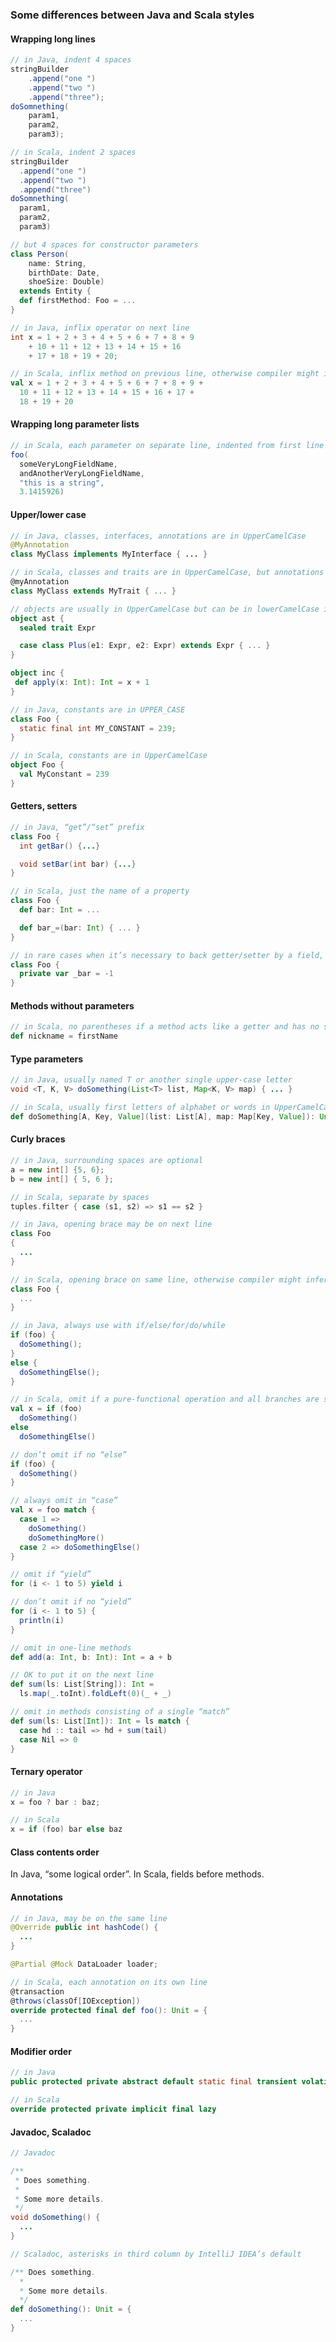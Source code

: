 <!--

    Copyright (c) 2011-present Sonatype, Inc. All rights reserved.
    Includes the third-party code listed at http://links.sonatype.com/products/clm/attributions.
    "Sonatype" is a trademark of Sonatype, Inc.

-->
### Some differences between Java and Scala styles

#### Wrapping long lines
```java
// in Java, indent 4 spaces
stringBuilder
    .append("one ")
    .append("two ")
    .append("three");
doSomnething(
    param1,
    param2, 
    param3);
```
```scala
// in Scala, indent 2 spaces
stringBuilder
  .append("one ")
  .append("two ")
  .append("three")
doSomnething(
  param1,
  param2, 
  param3)

// but 4 spaces for constructor parameters
class Person(
    name: String,
    birthDate: Date,
    shoeSize: Double)
  extends Entity {
  def firstMethod: Foo = ...
}
```
```java
// in Java, inflix operator on next line
int x = 1 + 2 + 3 + 4 + 5 + 6 + 7 + 8 + 9
    + 10 + 11 + 12 + 13 + 14 + 15 + 16
    + 17 + 18 + 19 + 20;
```
```scala
// in Scala, inflix method on previous line, otherwise compiler might infer semicolon unexpectedly
val x = 1 + 2 + 3 + 4 + 5 + 6 + 7 + 8 + 9 +
  10 + 11 + 12 + 13 + 14 + 15 + 16 + 17 +
  18 + 19 + 20
```

#### Wrapping long parameter lists
```scala
// in Scala, each parameter on separate line, indented from first line (not parenthesis)
foo(
  someVeryLongFieldName,
  andAnotherVeryLongFieldName,
  "this is a string",
  3.1415926)
```

#### Upper/lower case
```java
// in Java, classes, interfaces, annotations are in UpperCamelCase
@MyAnnotation
class MyClass implements MyInterface { ... }
```
```scala
// in Scala, classes and traits are in UpperCamelCase, but annotations are in lowerCamelCase
@myAnnotation
class MyClass extends MyTrait { ... }

// objects are usually in UpperCamelCase but can be in lowerCamelCase if they mimic a package or a function
object ast {
  sealed trait Expr

  case class Plus(e1: Expr, e2: Expr) extends Expr { ... }
}

object inc {
 def apply(x: Int): Int = x + 1
}
```
```java
// in Java, constants are in UPPER_CASE
class Foo {
  static final int MY_CONSTANT = 239;
}
```
```scala
// in Scala, constants are in UpperCamelCase
object Foo {
  val MyConstant = 239
}
```

#### Getters, setters
```java
// in Java, “get”/“set” prefix
class Foo {
  int getBar() {...}

  void setBar(int bar) {...}
}
```
```scala
// in Scala, just the name of a property
class Foo {
  def bar: Int = ...

  def bar_=(bar: Int) { ... }
}

// in rare cases when it’s necessary to back getter/setter by a field, underscore prefix to disambiguate
class Foo {
  private var _bar = -1
}
```

#### Methods without parameters
```scala
// in Scala, no parentheses if a method acts like a getter and has no side effects
def nickname = firstName
```

#### Type parameters
```java
// in Java, usually named T or another single upper-case letter
void <T, K, V> doSomething(List<T> list, Map<K, V> map) { ... }
```
```scala
// in Scala, usually first letters of alphabet or words in UpperCamelCase
def doSomething[A, Key, Value](list: List[A], map: Map[Key, Value]): Unit = ...
```

#### Curly braces
```java
// in Java, surrounding spaces are optional
a = new int[] {5, 6};
b = new int[] { 5, 6 };
```
```scala
// in Scala, separate by spaces
tuples.filter { case (s1, s2) => s1 == s2 }
```
```java
// in Java, opening brace may be on next line
class Foo
{
  ...
}
```
```scala
// in Scala, opening brace on same line, otherwise compiler might infer semicolon unexpectedly
class Foo {
  ...
}
```
```java
// in Java, always use with if/else/for/do/while
if (foo) {
  doSomething();
}
else {
  doSomethingElse();
}
```
```scala
// in Scala, omit if a pure-functional operation and all branches are single-line
val x = if (foo)
  doSomething()
else
  doSomethingElse()

// don’t omit if no “else”
if (foo) {
  doSomething()
}

// always omit in “case”
val x = foo match {
  case 1 =>
    doSomething()
    doSomethingMore()
  case 2 => doSomethingElse()
}

// omit if “yield”
for (i <- 1 to 5) yield i

// don’t omit if no “yield”
for (i <- 1 to 5) {
  println(i)
}

// omit in one-line methods
def add(a: Int, b: Int): Int = a + b

// OK to put it on the next line
def sum(ls: List[String]): Int =
  ls.map(_.toInt).foldLeft(0)(_ + _)

// omit in methods consisting of a single “match”
def sum(ls: List[Int]): Int = ls match {
  case hd :: tail => hd + sum(tail)
  case Nil => 0
}

```

#### Ternary operator
```java
// in Java
x = foo ? bar : baz;
```
```scala
// in Scala
x = if (foo) bar else baz
```

#### Class contents order
In Java, “some logical order”. In Scala, fields before methods.

#### Annotations
```java
// in Java, may be on the same line
@Override public int hashCode() {
  ...
}

@Partial @Mock DataLoader loader;
```
```scala
// in Scala, each annotation on its own line
@transaction
@throws(classOf[IOException])
override protected final def foo(): Unit = {
  ...
}
```

#### Modifier order
```java
// in Java
public protected private abstract default static final transient volatile synchronized native strictfp
```
```scala
// in Scala
override protected private implicit final lazy
```

#### Javadoc, Scaladoc
```java
// Javadoc

/**
 * Does something.
 *
 * Some more details.
 */
void doSomething() {
  ...
}
```
```scala
// Scaladoc, asterisks in third column by IntelliJ IDEA’s default

/** Does something.
  *
  * Some more details.
  */
def doSomething(): Unit = {
  ...
}
```
